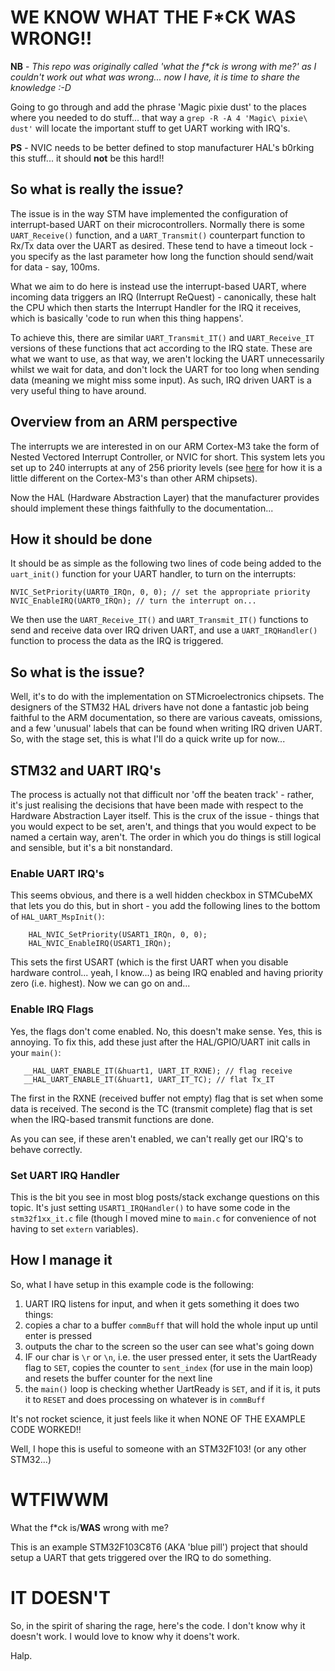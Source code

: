 # WE KNOW WHAT THE F*CK WAS WRONG!!

__NB__ - _This repo was originally called 'what the f*ck is wrong with me?' as I couldn't work out what was wrong... now I have, it is time to share the knowledge :-D_

Going to go through and add the phrase 'Magic pixie dust' to the places where you needed to do stuff... that way a `grep -R -A 4 'Magic\ pixie\ dust'` will locate the important stuff to get UART working with IRQ's. 

__PS__ - NVIC needs to be better defined to stop manufacturer HAL's b0rking this stuff... it should **not** be this hard!!

## So what is really the issue?

The issue is in the way STM have implemented the configuration of interrupt-based UART on their microcontrollers. Normally there is some `UART_Receive()` function, and a `UART_Transmit()` counterpart function to Rx/Tx data over the UART as desired. These tend to have a timeout lock - you specify as the last parameter how long the function should send/wait for data - say, 100ms. 

What we aim to do here is instead use the interrupt-based UART, where incoming data triggers an IRQ (Interrupt ReQuest) - canonically, these halt the CPU which then starts the Interrupt Handler for the IRQ it receives, which is basically 'code to run when this thing happens'. 

To achieve this, there are similar `UART_Transmit_IT()` and `UART_Receive_IT` versions of these functions that act according to the IRQ state. These are what we want to use, as that way, we aren't locking the UART unnecessarily whilst we wait for data, and don't lock the UART for too long when sending data (meaning we might miss some input). As such, IRQ driven UART is a very useful thing to have around.

## Overview from an ARM perspective

The interrupts we are interested in on our ARM Cortex-M3 take the form of Nested Vectored Interrupt Controller, or NVIC for short. This system lets you set up to 240 interrupts at any of 256 priority levels (see [here](http://infocenter.arm.com/help/index.jsp?topic=/com.arm.doc.dai0179b/ar01s01s01.html) for how it is a little different on the Cortex-M3's than other ARM chipsets).

Now the HAL (Hardware Abstraction Layer) that the manufacturer provides should implement these things faithfully to the documentation...

## How it should be done

It should be as simple as the following two lines of code being added to the `uart_init()` function for your UART handler, to turn on the interrupts:

```
NVIC_SetPriority(UART0_IRQn, 0, 0); // set the appropriate priority
NVIC_EnableIRQ(UART0_IRQn); // turn the interrupt on...
```

We then use the `UART_Receive_IT()` and `UART_Transmit_IT()` functions to send and receive data over IRQ driven UART, and use a `UART_IRQHandler()` function to process the data as the IRQ is triggered. 

## So what is the issue?

Well, it's to do with the implementation on STMicroelectronics chipsets. The designers of the STM32 HAL drivers have not done a fantastic job being faithful to the ARM documentation, so there are various caveats, omissions, and a few 'unusual' labels that can be found when writing IRQ driven UART. So, with the stage set, this is what I'll do a quick write up for now...

## STM32 and UART IRQ's

The process is actually not that difficult nor 'off the beaten track' - rather, it's just realising the decisions that have been made with respect to the Hardware Abstraction Layer itself. This is the crux of the issue - things that you would expect to be set, aren't, and things that you would expect to be named a certain way, aren't. The order in which you do things is still logical and sensible, but it's a bit nonstandard. 

### Enable UART IRQ's

This seems obvious, and there is a well hidden checkbox in STMCubeMX that lets you do this, but in short - you add the following lines to the bottom of `HAL_UART_MspInit()`:
```
    HAL_NVIC_SetPriority(USART1_IRQn, 0, 0);
    HAL_NVIC_EnableIRQ(USART1_IRQn);
```

This sets the first USART (which is the first UART when you disable hardware control... yeah, I know...) as being IRQ enabled and having priority zero (i.e. highest). Now we can go on and...


### Enable IRQ Flags

Yes, the flags don't come enabled. No, this doesn't make sense. Yes, this is annoying. To fix this, add these just after the HAL/GPIO/UART init calls in your `main()`:
```
   __HAL_UART_ENABLE_IT(&huart1, UART_IT_RXNE); // flag receive
   __HAL_UART_ENABLE_IT(&huart1, UART_IT_TC); // flat Tx_IT
```

The first in the RXNE (received buffer not empty) flag that is set when some data is received. The second is the TC (transmit complete) flag that is set when the IRQ-based transmit functions are done. 

As you can see, if these aren't enabled, we can't really get our IRQ's to behave correctly.

### Set UART IRQ Handler

This is the bit you see in most blog posts/stack exchange questions on this topic. It's just setting `USART1_IRQHandler()` to have some code in the `stm32f1xx_it.c` file (though I moved mine to `main.c` for convenience of not having to set `extern` variables).

## How I manage it

So, what I have setup in this example code is the following:

1. UART IRQ listens for input, and when it gets something it does two things:
  1. copies a char to a buffer `commBuff` that will hold the whole input up until enter is pressed
  1. outputs the char to the screen so the user can see what's going down
1. IF our char is `\r` or `\n`, i.e. the user pressed enter, it sets the UartReady flag to `SET`, copies the counter to `sent_index` (for use in the main loop) and resets the buffer counter for the next line
1. the `main()` loop is checking whether UartReady is `SET`, and if it is, it puts it to `RESET` and does processing on whatever is in `commBuff`

It's not rocket science, it just feels like it when NONE OF THE EXAMPLE CODE WORKED!!

Well, I hope this is useful to someone with an STM32F103! (or any other STM32...)

# WTFIWWM
What the f*ck is/**WAS** wrong with me?

This is an example STM32F103C8T6 (AKA 'blue pill') project that should setup a UART that gets triggered over the IRQ to do something.

# IT DOESN'T

So, in the spirit of sharing the rage, here's the code. I don't know why it doesn't work. I would love to know why it doens't work.

Halp.
